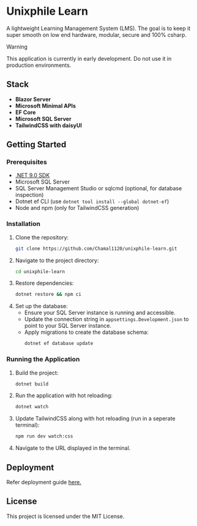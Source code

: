 # Unixphile Learn

A lightweight Learning Management System (LMS). The goal is to keep it super smooth on low end hardware, modular, secure and 100% csharp. 

> [!WARNING]
> This application is currently in early development. Do not use it in production environments.

## Stack
- **Blazor Server**
- **Microsoft Minimal APIs**
- **EF Core**
- **Microsoft SQL Server**
- **TailwindCSS with daisyUI**

## Getting Started

### Prerequisites
- [.NET 9.0 SDK](https://dotnet.microsoft.com/download)
- Microsoft SQL Server
- SQL Server Management Studio  or sqlcmd (optional, for database inspection)
- Dotnet ef CLI (use `dotnet tool install --global dotnet-ef`)
- Node and npm (only for TailwindCSS generation)

### Installation
1. Clone the repository:
   ```bash
   git clone https://github.com/Chamal1120/unixphile-learn.git
   ```
2. Navigate to the project directory:
   ```bash
   cd unixphile-learn
   ```
3. Restore dependencies:
   ```bash
   dotnet restore && npm ci
   ```
4. Set up the database:
   - Ensure your SQL Server instance is running and accessible.
   - Update the connection string in `appsettings.Development.json` to point to your SQL Server instance.
   - Apply migrations to create the database schema:
     ```bash
     dotnet ef database update
     ```

### Running the Application
1. Build the project:
   ```bash
   dotnet build
   ```
2. Run the application with hot reloading:
   ```bash
   dotnet watch
   ```
3. Update TailwindCSS along with hot reloading (run in a seperate terminal):
   ```bash
   npm run dev watch:css
   ```
3. Navigate to the URL displayed in the terminal.

## Deployment
Refer deployment guide [here.](./deployment-guide.md)

## License
This project is licensed under the MIT License.
